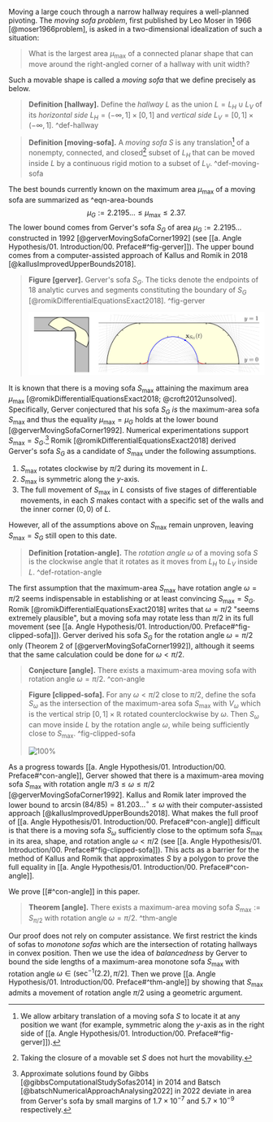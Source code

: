 Moving a large couch through a narrow hallway requires a well-planned pivoting. The _moving sofa problem_, first published by Leo Moser in 1966 [@moser1966problem], is asked in a two-dimensional idealization of such a situation:

> What is the largest area $\mu_{\text{max}}$ of a connected planar shape that can move around the right-angled corner of a hallway with unit width?

Such a movable shape is called a _moving sofa_ that we define precisely as below.

> __Definition [hallway].__ Define the _hallway_ $L$ as the union $L = L_H \cup L_V$ of its _horizontal side_ $L_H = (-\infty, 1] \times [0, 1]$ and _vertical side_ $L_V = [0, 1] \times (-\infty, 1]$. ^def-hallway

> __Definition [moving-sofa].__ A _moving sofa_ $S$ is any translation[^sofa-translation] of a nonempty, connected, and closed[^sofa-closed] subset of $L_H$ that can be moved inside $L$ by a continuous rigid motion to a subset of $L_V$. ^def-moving-sofa

The best bounds currently known on the maximum area $\mu_{\max}$ of a moving sofa are summarized as ^eqn-area-bounds
$$
\mu_G := 2.2195\dots \leq \mu_{\max} \leq 2.37.
$$
The lower bound comes from Gerver's sofa $S_G$ of area $\mu_G := 2.2195\dots$ constructed in 1992 [@gerverMovingSofaCorner1992] (see [[a. Angle Hypothesis/01. Introduction/00. Preface#^fig-gerver]]). The upper bound comes from a computer-assisted approach of Kallus and Romik in 2018 [@kallusImprovedUpperBounds2018].

> __Figure [gerver].__ Gerver's sofa $S_G$. The ticks denote the endpoints of 18 analytic curves and segments constituting the boundary of $S_G$ [@romikDifferentialEquationsExact2018]. ^fig-gerver
> 
> ![100%](images/gerver-full.svg)

It is known that there is a moving sofa $S_{\max}$ attaining the maximum area $\mu_{\max}$ [@romikDifferentialEquationsExact2018; @croft2012unsolved]. Specifically, Gerver conjectured that his sofa $S_G$ _is_ the maximum-area sofa $S_{\max}$ and thus the equality $\mu_{\max} = \mu_G$ holds at the lower bound [@gerverMovingSofaCorner1992]. Numerical experimentations support $S_{\max} = S_G$.[^numerical] Romik [@romikDifferentialEquationsExact2018] derived Gerver's sofa $S_G$ as a candidate of $S_{\max}$ under the following assumptions.

1. $S_{\max}$ rotates clockwise by $\pi/2$ during its movement in $L$.
2. $S_{\max}$ is symmetric along the $y$-axis.
3. The full movement of $S_{\max}$ in $L$ consists of five stages of differentiable movements, in each $S$ makes contact with a specific set of the walls and the inner corner $(0, 0)$ of $L$.

However, all of the assumptions above on $S_{\max}$ remain unproven, leaving $S_{\max} = S_G$ still open to this date.

> __Definition [rotation-angle].__ The _rotation angle_ $\omega$ of a moving sofa $S$ is the clockwise angle that it rotates as it moves from $L_H$ to $L_V$ inside $L$. ^def-rotation-angle

The first assumption that the maximum-area $S_{\max}$ have rotation angle $\omega = \pi/2$ seems indispensable in establishing or at least convincing $S_{\max} = S_G$. Romik [@romikDifferentialEquationsExact2018] writes that $\omega = \pi/2$ "seems extremely plausible", but a moving sofa may rotate less than $\pi/2$ in its full movement (see [[a. Angle Hypothesis/01. Introduction/00. Preface#^fig-clipped-sofa]]). Gerver derived his sofa $S_G$ for the rotation angle $\omega = \pi/2$ only (Theorem 2 of [@gerverMovingSofaCorner1992]), although it seems that the same calculation could be done for $\omega < \pi/2$.

> __Conjecture [angle].__ There exists a maximum-area moving sofa with rotation angle $\omega = \pi/2$. ^con-angle

> __Figure [clipped-sofa].__ For any $\omega < \pi/2$ close to $\pi/2$, define the sofa $S_\omega$ as the intersection of the maximum-area sofa $S_{\max}$ with $V_\omega$ which is the vertical strip $[0, 1] \times \mathbb{R}$ rotated counterclockwise by $\omega$. Then $S_\omega$ can move inside $L$ by the rotation angle $\omega$, while being sufficiently close to $S_{\max}$. ^fig-clipped-sofa
> 
> ![100%](images/clipped-sofa-combined.svg)

As a progress towards [[a. Angle Hypothesis/01. Introduction/00. Preface#^con-angle]], Gerver showed that there is a maximum-area moving sofa $S_{\max}$ with rotation angle $\pi/ 3 \leq \omega \leq \pi/2$ [@gerverMovingSofaCorner1992]. Kallus and Romik later improved the lower bound to $\arcsin(84/85) = 81.203\dots^\circ \leq \omega$ with their computer-assisted approach [@kallusImprovedUpperBounds2018]. What makes the full proof of [[a. Angle Hypothesis/01. Introduction/00. Preface#^con-angle]] difficult is that there is a moving sofa $S_\omega$ sufficiently close to the optimum sofa $S_{\max}$ in its area, shape, and rotation angle $\omega < \pi/2$ (see [[a. Angle Hypothesis/01. Introduction/00. Preface#^fig-clipped-sofa]]). This acts as a barrier for the method of Kallus and Romik that approximates $S$ by a polygon to prove the full equality in [[a. Angle Hypothesis/01. Introduction/00. Preface#^con-angle]].

We prove [[#^con-angle]] in this paper.

> __Theorem [angle].__ There exists a maximum-area moving sofa $S_{\max} := S_{\pi/2}$ with rotation angle $\omega = \pi/2$. ^thm-angle

Our proof does not rely on computer assistance. We first restrict the kinds of sofas to _monotone sofas_ which are the intersection of rotating hallways in convex position. Then we use the idea of _balancedness_ by Gerver to bound the side lengths of a maximum-area monotone sofa $S_{\max}$ with rotation angle $\omega \in (\sec^{-1}(2.2), \pi/2]$. Then we prove [[a. Angle Hypothesis/01. Introduction/00. Preface#^thm-angle]] by showing that $S_{\max}$ admits a movement of rotation angle $\pi/2$ using a geometric argument.

[^sofa-translation]: We allow arbitary translation of a moving sofa $S$ to locate it at any position we want (for example, symmetric along the $y$-axis as in the right side of [[a. Angle Hypothesis/01. Introduction/00. Preface#^fig-gerver]]).

[^sofa-closed]: Taking the closure of a movable set $S$ does not hurt the movability.

[^numerical]: Approximate solutions found by Gibbs [@gibbsComputationalStudySofas2014] in 2014 and Batsch [@batschNumericalApproachAnalysing2022] in 2022 deviate in area from Gerver's sofa by small margins of $1.7 \times 10^{-7}$ and $5.7 \times 10^{-9}$ respectively.